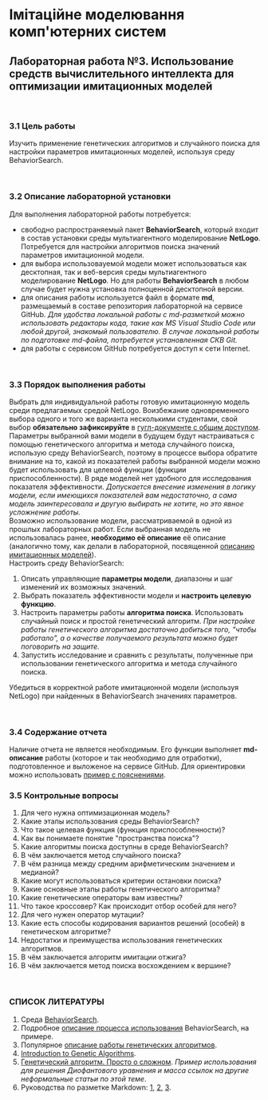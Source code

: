 # Імітаційне моделювання комп'ютерних систем
## Лабораторная работа №3. Использование средств вычислительного интеллекта для оптимизации имитационных моделей

<br>

### 3.1 Цель работы
Изучить применение генетических алгоритмов и случайного поиска для настройки параметров имитационных моделей, используя среду BehaviorSearch.

<br>

### 3.2 Описание лабораторной установки
Для выполнения лабораторной работы потребуется:
- свободно распространяемый пакет **BehaviorSearch**, который входит в состав установки среды мультиагентного моделирование **NetLogo**. Потребуется для настройки алгоритмов поиска значений параметров имитационной модели.
- для выбора использовауемой модели может использоваться как десктопная, так и веб-версия среды мультиагентного моделирование **NetLogo**. Но для работы **BehaviorSearch** в любом случае будет нужна установка полноценной десктопной версии.
- для описания работы используется файл в формате **md**, размещаемый в составе репозитория лабораторной на сервисе GitHub. *Для удобства локальной работы с md-разметкой можно использовать редакторы кода, такие как MS Visual Studio Code или любой другой, знакомый пользователю. В случае локальной работы по подготовке md-файла, потребуется установленная СКВ Git.*
- для работы с сервисом GitHub потребуется доступ к сети Internet.

<br>

### 3.3 Порядок выполнения работы
Выбрать для индивидуальной работы готовую имитационную модель среди предлагаемых средой NetLogo. Воизбежание одновременного выбора одного и того же варианта несколькими студентами, свой выбор **обязательно зафиксируйте** в [гугл-документе с общим доступом](https://docs.google.com/spreadsheets/d/1qpwpdv9j_9LmdFnWsEiEt_Qec-cPVk6LviXC2GWig-Y/edit).  
Параметры выбранной вами модели в будущем будут настраиваться с помощью генетического алгоритма и метода случайного поиска, использую среду BehaviorSearch, поэтому в процессе выбора обратите внимание на то, какой из показателей работы выбранной модели можно будет использовать для целевой функции (функции приспособленности). В ряде моделей нет удобного для исследования показателя эффективности. *Допускается внесение изменения в логику модели, если имеющихся показателей вам недостаточно, а сама модель заинтересовала и другую выбирать не хотите, но это явное усложнение работы.*   
Возможно использование модели, рассматриваемой в одной из прошлых лабораторных работ. Если выбранная модель не использовалась ранее, **необходимо её описание** её описание (аналогично тому, как делали в лабораторной, посвященной [описанию имитационных моделей](..\Simulation_Lab1\tutorial.md)).  
Настроить среду BehaviorSearch:
1. Описать управляющие **параметры модели**, диапазоны и шаг изменений их возможных значений.
2. Выбрать показатель эффективности модели и **настроить целевую функцию**. 
3. Настроить параметры работы **алгоритма поиска**. Использовать случайный поиск и простой генетический алгоритм. *При настройке работы генетического алгоритма достаточно добиться того, "чтобы работало", а о качестве получаемого результата можно будет поговорить на защите.*
4. Запустить исследование и сравнить с результаты, полученные при использовании генетического алгоритма и метода случайного поиска.  

Убедиться в корректной работе имитационной модели (используя NetLogo) при найденных в BehaviorSearch значениях параметров.

<br>

### 3.4 Содержание отчета
Наличие отчета не является необходимым. Его функции выполняет **md-описание** работы (которое и так необходимо для отработки), подготовленное и выложеное на сервисе GitHub. Для ориентировки можно использовать [пример с пояснениями](example.md).
<br>

### 3.5 Контрольные вопросы
1. Для чего нужна оптимизационная модель?
1. Какие этапы использования среды BehaviorSearch?
1. Что такое целевая функция (функция приспособленности)?
1. Как вы понимаете понятие "пространства поиска"?
1. Какие алгоритмы поиска доступны в среде BehaviorSearch?
1. В чём заключается метод случайного поиска?
1. В чём разница между средним арифметическим значением и медианой?
1. Какие могут использоваться критерии остановки поиска?
2. Какие основные этапы работы генетического алгоритма?
2. Какие генетические операторы вам известны?
2. Что такое кроссовер? Как происходит отбор особей для него?
2. Для чего нужен оператор мутации?
2. Какие есть способы кодирования вариантов решений (особей) в генетическом алгоритме?
2. Недостатки и преимущества использования генетических алгоритмов.
2. В чём заключается алгоритм имитации отжига?
2. В чём заключается метод поиска восхождением к вершине?

<br>

### СПИСОК ЛИТЕРАТУРЫ
1. Среда [BehaviorSearch](http://www.behaviorsearch.org/).
1. Подробное [описание процесса использования](https://www.behaviorsearch.org/documentation/tutorial.html) BehaviorSearch, на примере.
1. Популярное [описание работы генетических алгоритмов](http://algolist.ru/ai/ga/).
1. [Introduction to Genetic Algorithms](https://towardsdatascience.com/introduction-to-genetic-algorithms-including-example-code-e396e98d8bf3).
1. [Генетический алгоритм. Просто о сложном](https://habr.com/ru/post/128704/). *Пример использования для решения Диофантового уравнения и масса ссылок на другие неформальные статьи по этой теме*.
1. Руководства по разметке Markdown: [1](https://gist.github.com/Jekins/2bf2d0638163f1294637), [2](https://github.com/adam-p/markdown-here/wiki/Markdown-Cheatsheet), [3](https://www.markdownguide.org/basic-syntax/).
<!-- 
Если не пугает углубление в науку (оно для лабы не является необходимым, базовых источников и рассказанного на лекциях хватит), есть хорошие статьи про использование методов поиска, указанные в самом проекте BehaviorSearch, по ссылке http://www.behaviorsearch.org/papers.html
-->